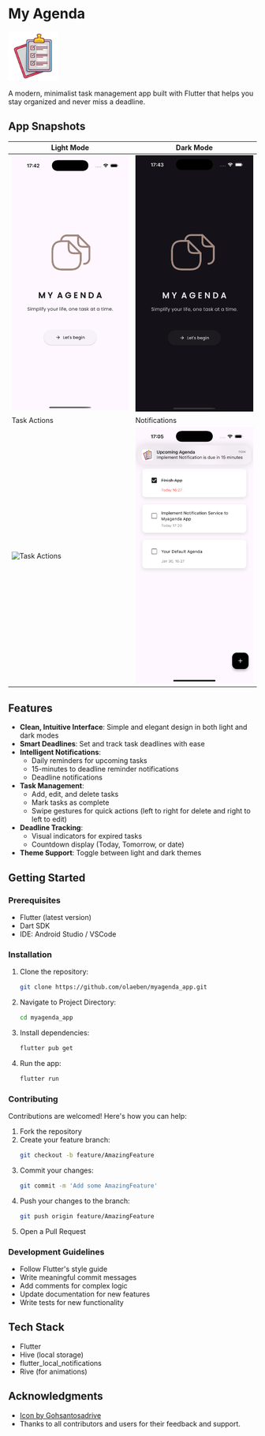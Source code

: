 # My Agenda

<img src="assets/logo/myagenda_logo.png" width="100" height="100" alt="My Agenda Logo">

A modern, minimalist task management app built with Flutter that helps you stay organized and never miss a deadline.

## App Snapshots

| Light Mode | Dark Mode |
|------------|-----------|
| <img src="assets/snapshots/light_mode.png" width="250" alt="Light Mode"> | <img src="assets/snapshots/dark_mode.png" width="250" alt="Dark Mode"> |
| Task Actions | Notifications |
| <img src="assets/snapshots/myagenda.gif" width="250" alt="Task Actions"> | <img src="assets/snapshots/notifications.png" width="250" alt="Notifications"> |

## Features

- **Clean, Intuitive Interface**: Simple and elegant design in both light and dark modes
- **Smart Deadlines**: Set and track task deadlines with ease
- **Intelligent Notifications**:
  - Daily reminders for upcoming tasks
  - 15-minutes to deadline reminder notifications
  - Deadline notifications
- **Task Management**:
  - Add, edit, and delete tasks
  - Mark tasks as complete
  - Swipe gestures for quick actions (left to right for delete and right to left to edit)
- **Deadline Tracking**:
  - Visual indicators for expired tasks
  - Countdown display (Today, Tomorrow, or date)
- **Theme Support**: Toggle between light and dark themes

## Getting Started

### Prerequisites
- Flutter (latest version)
- Dart SDK
- IDE: Android Studio / VSCode

### Installation

1. Clone the repository:
   ```bash
   git clone https://github.com/olaeben/myagenda_app.git
   ```
2. Navigate to Project Directory:
    ```bash
    cd myagenda_app
    ```
3. Install dependencies:
    ```bash
    flutter pub get
    ```
4. Run the app:
    ```bash
    flutter run
    ```

### Contributing

Contributions are welcomed! Here's how you can help:

1. Fork the repository
2. Create your feature branch:
    ```bash
    git checkout -b feature/AmazingFeature
    ```
3. Commit your changes:
    ```bash
    git commit -m 'Add some AmazingFeature'
    ```
4. Push your changes to the branch:
     ```bash
    git push origin feature/AmazingFeature
    ```
5. Open a Pull Request

### Development Guidelines
- Follow Flutter's style guide
- Write meaningful commit messages
- Add comments for complex logic
- Update documentation for new features
- Write tests for new functionality

## Tech Stack
- Flutter
- Hive (local storage)
- flutter_local_notifications
- Rive (for animations)


## Acknowledgments
-  <a href="https://www.freepik.com/sticker/check-list_6639748#fromView=search&page=1&position=62&uuid=51c601d9-e20d-4150-9935-2c72220ebab7">Icon by Gohsantosadrive</a>
- Thanks to all contributors and users for their feedback and support.
